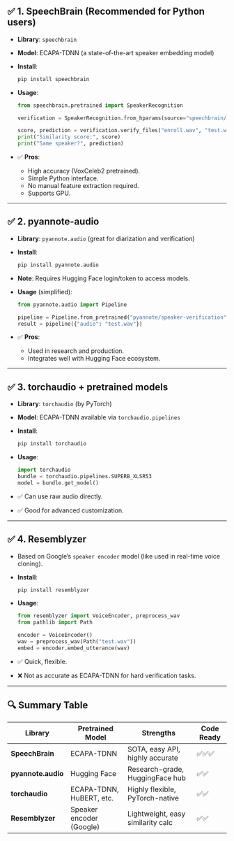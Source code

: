 ## ✅ 1. **SpeechBrain** (Recommended for Python users)

* **Library**: `speechbrain`

* **Model**: ECAPA-TDNN (a state-of-the-art speaker embedding model)

* **Install**:

  ```bash
  pip install speechbrain
  ```

* **Usage**:

  ```python
  from speechbrain.pretrained import SpeakerRecognition

  verification = SpeakerRecognition.from_hparams(source="speechbrain/spkrec-ecapa-voxceleb")

  score, prediction = verification.verify_files("enroll.wav", "test.wav")
  print("Similarity score:", score)
  print("Same speaker?", prediction)
  ```

* ✅ **Pros**:

  * High accuracy (VoxCeleb2 pretrained).
  * Simple Python interface.
  * No manual feature extraction required.
  * Supports GPU.

---

## ✅ 2. **pyannote-audio**

* **Library**: `pyannote.audio` (great for diarization and verification)

* **Install**:

  ```bash
  pip install pyannote.audio
  ```

* **Note**: Requires Hugging Face login/token to access models.

* **Usage** (simplified):

  ```python
  from pyannote.audio import Pipeline

  pipeline = Pipeline.from_pretrained("pyannote/speaker-verification", use_auth_token="your_token")
  result = pipeline({"audio": "test.wav"})
  ```

* ✅ **Pros**:

  * Used in research and production.
  * Integrates well with Hugging Face ecosystem.

---

## ✅ 3. **torchaudio + pretrained models**

* **Library**: `torchaudio` (by PyTorch)

* **Model**: ECAPA-TDNN available via `torchaudio.pipelines`

* **Install**:

  ```bash
  pip install torchaudio
  ```

* **Usage**:

  ```python
  import torchaudio
  bundle = torchaudio.pipelines.SUPERB_XLSR53
  model = bundle.get_model()
  ```

* ✅ Can use raw audio directly.

* ✅ Good for advanced customization.

---

## ✅ 4. **Resemblyzer**

* Based on Google’s `speaker encoder` model (like used in real-time voice cloning).

* **Install**:

  ```bash
  pip install resemblyzer
  ```

* **Usage**:

  ```python
  from resemblyzer import VoiceEncoder, preprocess_wav
  from pathlib import Path

  encoder = VoiceEncoder()
  wav = preprocess_wav(Path("test.wav"))
  embed = encoder.embed_utterance(wav)
  ```

* ✅ Quick, flexible.

* ❌ Not as accurate as ECAPA-TDNN for hard verification tasks.

---

## 🔍 Summary Table

| Library            | Pretrained Model         | Strengths                         | Code Ready |
| ------------------ | ------------------------ | --------------------------------- | ---------- |
| **SpeechBrain**    | ECAPA-TDNN               | SOTA, easy API, highly accurate   | ✅✅✅        |
| **pyannote.audio** | Hugging Face             | Research-grade, HuggingFace hub   | ✅✅         |
| **torchaudio**     | ECAPA-TDNN, HuBERT, etc. | Highly flexible, PyTorch-native   | ✅✅         |
| **Resemblyzer**    | Speaker encoder (Google) | Lightweight, easy similarity calc | ✅✅         |
